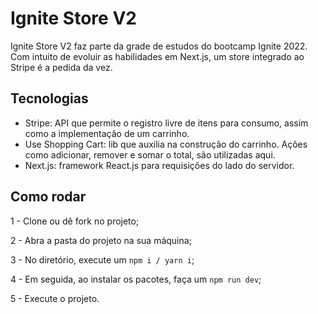 # Ignite Store V2

Ignite Store V2 faz parte da grade de estudos do bootcamp Ignite 2022. Com intuito de evoluir as habilidades em Next.js, um store integrado ao Stripe é a pedida da vez.

## Tecnologias
- Stripe: API que permite o registro livre de itens para consumo, assim como a implementação de um carrinho.
- Use Shopping Cart: lib que auxilia na construção do carrinho. Ações como adicionar, remover e somar o total, são utilizadas aqui.
- Next.js: framework React.js para requisições do lado do servidor.

## Como rodar

1 - Clone ou dê fork no projeto;

2 - Abra a pasta do projeto na sua máquina;

3 - No diretório, execute um ``npm i / yarn i``;

4 - Em seguida, ao instalar os pacotes, faça um ``npm run dev``;

5 - Execute o projeto.
